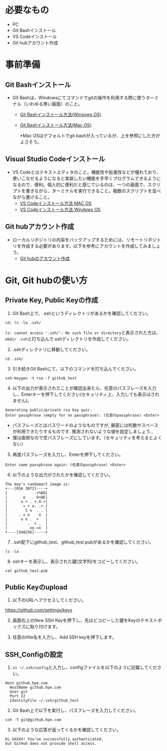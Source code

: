 # 必要なもの
+ PC
+ Git Bashインストール
+ VS Codeインストール
+ Git hubアカウント作成

# 事前準備
## Git Bashインストール
+ Git Bashは、Windowsにてコマンドでgitの操作を利用する際に使うターミナル（いわゆる黒い画面）のこと。
  + [Git Bashインストール方法(Winsows OS)](https://eng-entrance.com/git-install)
  + [Git Bashインストール方法(Mac OS)](https://qiita.com/NorsteinBekkler/items/a0622ee6a39d08d61b72)
  
    *Mac OSはデフォルトでgit bashが入っているが、上を参照にした方がよさそう。
## Visual Studio Codeインストール
+ VS Codeとはテキストエディタのこと。機能性や拡張性などが優れており、使いこなせるようになると実装したい機能を手早くプログラムできるようになるので、便利。個人的に便利だと感じているのは、一つの画面で、スクリプトを書きながら、ターミナルを実行できること。複数のスクリプトを並べながら書けること。
  + [VS Codeインストール方法 MAC OS](https://qiita.com/watamura/items/51c70fbb848e5f956fd6)
  + [VS Codeインストール方法 Windows OS](https://qiita.com/psychoroid/items/7d85ae6bade4a67aedb1)

## Git hubアカウント作成
+ ローカルリポジトリの内容をバックアップするためには、リモートリポジトリを作成する必要があります。以下を参考にアカウントを作成してみましょう。
  + [Git hubのアカウント作成](https://techacademy.jp/magazine/6235)

# Git, Git hubの使い方
## Private Key, Public Keyの作成
1.  Git Bash上で、.sshというディレクトリがあるかを確認してください。  
  ```
  cd; ls -la .ssh/
  ```
  `ls: cannot access '.ssh/': No such file or directory`と表示された方は、`mkdir .ssh`と打ち込んで.sshディレクトリを作成してください。

2.  .sshディレクトリに移動してください。 
  ```
  cd .ssh/
  ```
3.  引き続きGit Bashにて、以下のコマンドを打ち込んでください。    
  ```
  ssh-keygen -t rsa -f github_test
  ```

4.  以下の出力が表示されたことが確認出来たら、任意のパスフレーズを入力し、Enterキーを押下してください(セキュリティ上、入力しても表示はされません)。  
  ```
  Generating public/private rsa key pair.
  Enter passphrase (empty for no passphrase): (任意のpassphrase) <Enter>
  ```
  * パスフレーズとはパスワードのようなものですが, 厳密には桁数やスペースが利用できたりするものです. 推測されないような値を設定しましょう.,
  * 僕は面倒なので空パスフレーズにしています。（セキュリティを考えるとよくない）

5.  再度パスフレーズを入力し、Enterを押下してください。
  ```
  Enter same passphrase again: (任意のpassphrase) <Enter>
  ```

6.  以下のような出力がされたかを確認してください。
  ```
  The key's randomart image is:
  +---[RSA 3072]----+
  |            .+%BO|
  |       o   . O+@E|
  |      o + . +.O.+|
  |       = + o. .+.|
  |        S o  . . |
  |     . = o    o  |
  |      o o .  +   |
  |         .  + .  |
  |          oo =o  |
  +----[SHA256]-----+
  ```

7.  .ssh配下にgithub_test、github_test.pubがあるかを確認してください。
  ```
  ls -la 
  ```

8.  sshキーを表示し、表示された鍵(文字列)をコピーしてください。
  ```
  cat github_test.pub
  ```

## Public Keyのupload
1.  以下のURLへアクセスしてください。

  https://github.com/settings/keys

2.  画面右上のNew SSH Keyを押下し、先ほどコピーした鍵をKeyのテキストボックスに貼り付けます。

3.  任意のtitle名を入力し、Add SSH keyを押下します。

## SSH_Configの設定
1. `vi ~/.ssh/config`と入力し、configファイルを以下のように記載してください。
  ```
  Host github.hpe.com
    HostName github.hpe.com
    User git
    Port 22
    IdentityFile ~/.ssh/github_test
  ```

2. Git Bash上で以下を実行し、パスフレーズを入力してください。
  ```
  ssh -T git@github.hpe.com
  ```

3. 以下のような応答が返ってくるかを確認してください。  
  ```
  Hi XXXXX! You've successfully authenticated,
  but GitHub does not provide shell access.
  ```


